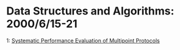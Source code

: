 # Data Structures and Algorithms: 2000/6/15-21  
1: [Systematic Performance Evaluation of Multipoint Protocols](https://doi.org/10.48550/arXiv.cs/0006029)  